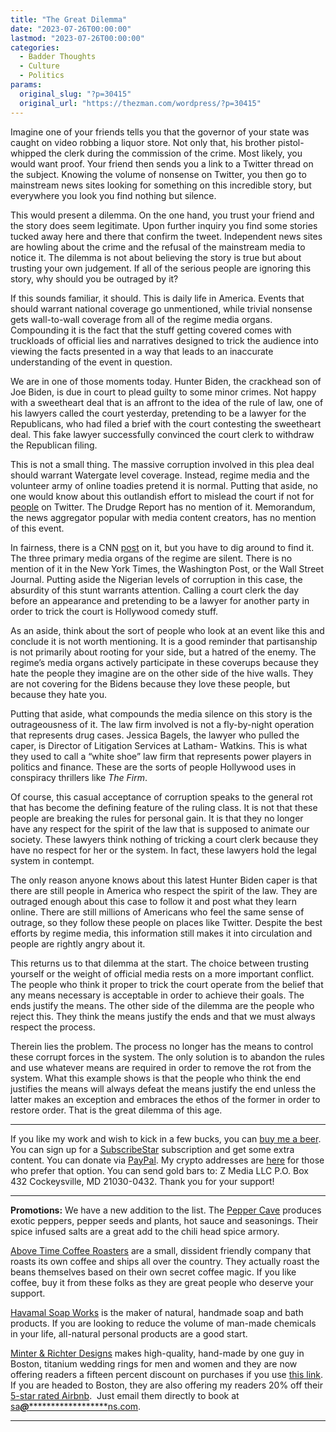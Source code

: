 ```yaml
---
title: "The Great Dilemma"
date: "2023-07-26T00:00:00"
lastmod: "2023-07-26T00:00:00"
categories:
  - Badder Thoughts
  - Culture
  - Politics
params:
  original_slug: "?p=30415"
  original_url: "https://thezman.com/wordpress/?p=30415"
---
```


Imagine one of your friends tells you that the governor of your state
was caught on video robbing a liquor store. Not only that, his brother
pistol-whipped the clerk during the commission of the crime. Most
likely, you would want proof. Your friend then sends you a link to a
Twitter thread on the subject. Knowing the volume of nonsense on
Twitter, you then go to mainstream news sites looking for something on
this incredible story, but everywhere you look you find nothing but
silence.

This would present a dilemma. On the one hand, you trust your friend and
the story does seem legitimate. Upon further inquiry you find some
stories tucked away here and there that confirm the tweet. Independent
news sites are howling about the crime and the refusal of the mainstream
media to notice it. The dilemma is not about believing the story is true
but about trusting your own judgement. If all of the serious people are
ignoring this story, why should you be outraged by it?

If this sounds familiar, it should. This is daily life in America.
Events that should warrant national coverage go unmentioned, while
trivial nonsense gets wall-to-wall coverage from all of the regime media
organs. Compounding it is the fact that the stuff getting covered comes
with truckloads of official lies and narratives designed to trick the
audience into viewing the facts presented in a way that leads to an
inaccurate understanding of the event in question.

We are in one of those moments today. Hunter Biden, the crackhead son of
Joe Biden, is due in court to plead guilty to some minor crimes. Not
happy with a sweetheart deal that is an affront to the idea of the rule
of law, one of his lawyers called the court yesterday, pretending to be
a lawyer for the Republicans, who had filed a brief with the court
contesting the sweetheart deal. This fake lawyer successfully convinced
the court clerk to withdraw the Republican filing.

This is not a small thing. The massive corruption involved in this plea
deal should warrant Watergate level coverage. Instead, regime media and
the volunteer army of online toadies pretend it is normal. Putting that
aside, no one would know about this outlandish effort to mislead the
court if not for
<a href="https://twitter.com/mirandadevine/status/1683990095949451264"
rel="noopener" target="_blank">people</a> on Twitter. The Drudge Report
has no mention of it. Memorandum, the news aggregator popular with media
content creators, has no mention of this event.

In fairness, there is a CNN <a
href="https://www.cnn.com/2023/07/25/politics/hunter-biden-house-republicans-amicus-brief/index.html"
rel="noopener" target="_blank">post</a> on it, but you have to dig
around to find it. The three primary media organs of the regime are
silent. There is no mention of it in the New York Times, the Washington
Post, or the Wall Street Journal. Putting aside the Nigerian levels of
corruption in this case, the absurdity of this stunt warrants attention.
Calling a court clerk the day before an appearance and pretending to be
a lawyer for another party in order to trick the court is Hollywood
comedy stuff.

As an aside, think about the sort of people who look at an event like
this and conclude it is not worth mentioning. It is a good reminder that
partisanship is not primarily about rooting for your side, but a hatred
of the enemy. The regime’s media organs actively participate in these
coverups because they hate the people they imagine are on the other side
of the hive walls. They are not covering for the Bidens because they
love these people, but because they hate you.

Putting that aside, what compounds the media silence on this story is
the outrageousness of it. The law firm involved is not a fly-by-night
operation that represents drug cases. Jessica Bagels, the lawyer who
pulled the caper, is Director of Litigation Services at Latham- Watkins.
This is what they used to call a “white shoe” law firm that represents
power players in politics and finance. These are the sorts of people
Hollywood uses in conspiracy thrillers like *The Firm*.

Of course, this casual acceptance of corruption speaks to the general
rot that has become the defining feature of the ruling class. It is not
that these people are breaking the rules for personal gain. It is that
they no longer have any respect for the spirit of the law that is
supposed to animate our society. These lawyers think nothing of tricking
a court clerk because they have no respect for her or the system. In
fact, these lawyers hold the legal system in contempt.

The only reason anyone knows about this latest Hunter Biden caper is
that there are still people in America who respect the spirit of the
law. They are outraged enough about this case to follow it and post what
they learn online. There are still millions of Americans who feel the
same sense of outrage, so they follow these people on places like
Twitter. Despite the best efforts by regime media, this information
still makes it into circulation and people are rightly angry about it.

This returns us to that dilemma at the start. The choice between
trusting yourself or the weight of official media rests on a more
important conflict. The people who think it proper to trick the court
operate from the belief that any means necessary is acceptable in order
to achieve their goals. The ends justify the means. The other side of
the dilemma are the people who reject this. They think the means justify
the ends and that we must always respect the process.

Therein lies the problem. The process no longer has the means to control
these corrupt forces in the system. The only solution is to abandon the
rules and use whatever means are required in order to remove the rot
from the system. What this example shows is that the people who think
the end justifies the means will always defeat the means justify the end
unless the latter makes an exception and embraces the ethos of the
former in order to restore order. That is the great dilemma of this age.

------------------------------------------------------------------------

If you like my work and wish to kick in a few bucks, you can
<a href="https://www.buymeacoffee.com/mujolulu" rel="noopener"
target="_blank">buy me a beer</a>. You can sign up for a
<a href="https://www.subscribestar.com/the-z-blog" rel="noopener"
target="_blank">SubscribeStar</a> subscription and get some extra
content. You can donate via <a
href="https://www.paypal.com/donate/?cmd=_s-xclick&amp;hosted_button_id=UDAS2Q8JYA6CN&amp;source=url"
rel="noopener" target="_blank">PayPal</a>. My crypto addresses are
<a href="https://thezman.com/wordpress/?page_id=22713" rel="noopener"
target="_blank">here</a> for those who prefer that option. You can send
gold bars to: Z Media LLC P.O. Box 432 Cockeysville, MD 21030-0432.
Thank you for your support!

------------------------------------------------------------------------

**Promotions:** We have a new addition to the list. The
<a href="https://peppercave.com/shop/ols/products" rel="noopener"
target="_blank">Pepper Cave</a> produces exotic peppers, pepper seeds
and plants, hot sauce and seasonings. Their spice infused salts are a
great add to the chili head spice armory.

<a href="https://abovetimecoffee.com/" rel="noopener"
target="_blank">Above Time Coffee Roasters</a> are a small, dissident
friendly company that roasts its own coffee and ships all over the
country. They actually roast the beans themselves based on their own
secret coffee magic. If you like coffee, buy it from these folks as they
are great people who deserve your support.

<a href="https://havamalsoapworks.com/" rel="noopener"
target="_blank">Havamal Soap Works</a> is the maker of natural, handmade
soap and bath products. If you are looking to reduce the volume of
man-made chemicals in your life, all-natural personal products are a
good start.

<a href="https://www.minterandrichterdesigns.com/"
rel="noreferrer nofollow noopener" target="_blank">Minter &amp; Richter
Designs</a> makes high-quality, hand-made by one guy in Boston, titanium
wedding rings for men and women and they are now offering readers a
fifteen percent discount on purchases if you use
<a href="https://www.minterandrichterdesigns.com/discount/ZMAN"
rel="noreferrer nofollow noopener" target="_blank">this link</a>.
<span class="highlight"><span class="colour"><span class="font"><span class="size">If
you are headed to Boston, they are also offering my readers 20% off
their <a
href="https://www.airbnb.com/users/7988017/listings?user_id=7988017&amp;s=3"
rel="noopener noreferrer" target="_blank">5-star rated Airbnb</a>.  Just
email them directly to book at
<a href="mailto:sa***@*********************ns.com"
data-original-string="FjaUX6yV0wOcdjlNdTMrpA==cb7QpMYe3SYx7sZ1UdbLVyXHUAfoheO93QjGSud6wXpE9GN1+z3LCPxKTngbJ1CzvcJ"><span
class="apbct-email-encoder"
data-original-string="1VbiFFpwSlgXWbO7xtLSVA==cb7VPEk9iDtV2SCzQmHandQexP063OeF9PmzP6usPpxplos1wHJvfng0X2AstQt4ec3"
title="This contact has been encoded by Anti-Spam by CleanTalk. Click to decode. To finish the decoding make sure that JavaScript is enabled in your browser.">sa<span
class="apbct-blur">***</span>@<span
class="apbct-blur">*********************</span>ns.com</span></a>.</span></span></span></span>

------------------------------------------------------------------------
